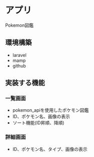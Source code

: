 # アプリ
Pokemon図鑑

## 環境構築
- laravel
- mamp
- github


## 実装する機能
### 一覧画面
- pokemon_apiを使用したポケモン図鑑
- ID、ポケモン名、画像の表示
- ソート機能(ID昇順、降順)

### 詳細画面
- ID、ポケモン名、タイプ、画像の表示
